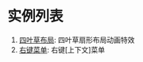 # 实例列表

1. [四叶草布局](tutorial_list/four_leaf_clover): 四叶草扇形布局动画特效
2. [右键菜单](tutorial_list/context_menu): 右键[上下文]菜单
